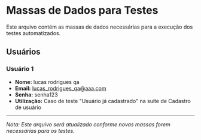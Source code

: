 # Massas de Dados para Testes

Este arquivo contém as massas de dados necessárias para a execução dos testes automatizados.

## Usuários

### Usuário 1
- **Nome:** lucas rodrigues qa
- **Email:** lucas_rodrigues_qa@aaa.com
- **Senha:** senha123
- **Utilização:** Caso de teste "Usuário já cadastrado" na suite de Cadastro de usuário

---

*Nota: Este arquivo será atualizado conforme novas massas forem necessárias para os testes.* 